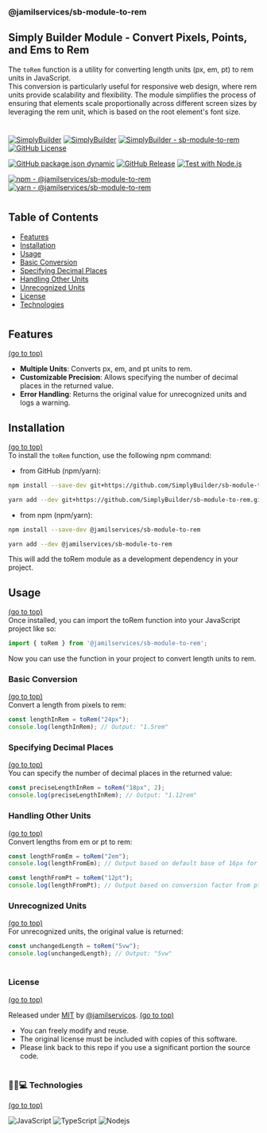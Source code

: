### <span id="sb-module-to-rem">@jamilservices/sb-module-to-rem</span>   
## Simply Builder Module - Convert Pixels, Points, and Ems to Rem
      
The `toRem` function is a utility for converting length units (px, em, pt) to rem units in JavaScript.   
This conversion is particularly useful for responsive web design, where rem units provide scalability and flexibility. The module simplifies the process of ensuring that elements scale proportionally across different screen sizes by leveraging the rem unit, which is based on the root element's font size.     

#
[![SimplyBuilder](https://img.shields.io/badge/Author-Gerv%C3%A1sio_J%C3%BAnior-brightgreen?style=flat-square&color=%23fedcba)](https://github.com/jamilservicos)
[![SimplyBuilder](https://img.shields.io/badge/SimplyBuilder-Module-brightgreen?style=flat-square&label=SimplyBuilder&color=%23fedcba)](https://simplybuilder.github.io)
[![SimplyBuilder - sb-module-to-rem](https://img.shields.io/static/v1?label=SimplyBuilder&message=sb-module-to-rem&color=blue&logo=github)](https://github.com/SimplyBuilder/sb-module-to-rem)
[![GitHub License](https://img.shields.io/github/license/SimplyBuilder/sb-module-to-rem)](https://github.com/SimplyBuilder/sb-module-to-rem/blob/main/LICENSE)

[![GitHub package.json dynamic](https://img.shields.io/github/package-json/version/SimplyBuilder/sb-module-to-rem)](https://github.com/SimplyBuilder/sb-module-to-rem/blob/main/package.json#L4)
[![GitHub Release](https://img.shields.io/github/v/release/SimplyBuilder/sb-module-to-rem)](https://github.com/SimplyBuilder/sb-module-to-rem/releases)
[![Test with Node.js](https://img.shields.io/badge/Node.js->=20_10-blue?logo=node.js&logoColor=white)](https://nodejs.org)

[![npm - @jamilservices/sb-module-to-rem](https://img.shields.io/badge/npm-%40jamilservices%2Fsb--module--to--rem-blue?logo=npm&logoColor=white)](https://www.npmjs.com/package/@jamilservices/sb-module-to-rem)
[![yarn - @jamilservices/sb-module-to-rem](https://img.shields.io/badge/yarn-%40jamilservices%2Fsb--module--to--rem-blue?logo=yarn&logoColor=white)](https://yarnpkg.com/package/@jamilservices/sb-module-to-rem)
#      

## Table of Contents
- [Features](#features)
- [Installation](#installation)
- [Usage](#usage)
- [Basic Conversion](#basic-conversion)
- [Specifying Decimal Places](#specifying-decimal-places)
- [Handling Other Units](#handling-other-units)
- [Unrecognized Units](#unrecognized-units)
- [License](#license)
- [Technologies](#technologies)
#

## <span id="features">Features</span>
[(go to top)](#sb-module-to-rem)
- **Multiple Units**: Converts px, em, and pt units to rem.
- **Customizable Precision**: Allows specifying the number of decimal places in the returned value.
- **Error Handling**: Returns the original value for unrecognized units and logs a warning.

## <span id="installation">Installation</span>
[(go to top)](#sb-module-to-rem)   
To install the `toRem` function, use the following npm command:

- from GitHub (npm/yarn):
~~~bash
npm install --save-dev git+https://github.com/SimplyBuilder/sb-module-to-rem.git
~~~
~~~bash
yarn add --dev git+https://github.com/SimplyBuilder/sb-module-to-rem.git
~~~

- from npm (npm/yarn):
~~~bash
npm install --save-dev @jamilservices/sb-module-to-rem
~~~
~~~bash
yarn add --dev @jamilservices/sb-module-to-rem
~~~

This will add the toRem module as a development dependency in your project.

## <span id="usage">Usage</span>
[(go to top)](#sb-module-to-rem)   
Once installed, you can import the toRem function into your JavaScript project like so:
~~~javascript
import { toRem } from '@jamilservices/sb-module-to-rem';
~~~
Now you can use the function in your project to convert length units to rem.


### <span id="basic-conversion">Basic Conversion</span>
[(go to top)](#sb-module-to-rem)   
Convert a length from pixels to rem:
~~~javascript
const lengthInRem = toRem("24px");
console.log(lengthInRem); // Output: "1.5rem"
~~~

### <span id="specifying-decimal-places">Specifying Decimal Places</span>
[(go to top)](#sb-module-to-rem)   
You can specify the number of decimal places in the returned value:
~~~javascript
const preciseLengthInRem = toRem("18px", 2);
console.log(preciseLengthInRem); // Output: "1.12rem"
~~~

### <span id="handling-other-units">Handling Other Units</span>
[(go to top)](#sb-module-to-rem)   
Convert lengths from em or pt to rem:
~~~javascript
const lengthFromEm = toRem("2em");
console.log(lengthFromEm); // Output based on default base of 16px for 1em

const lengthFromPt = toRem("12pt");
console.log(lengthFromPt); // Output based on conversion factor from pt to px to rem
~~~

### <span id="unrecognized-units">Unrecognized Units</span>
[(go to top)](#sb-module-to-rem)   
For unrecognized units, the original value is returned:
~~~javascript
const unchangedLength = toRem("5vw");
console.log(unchangedLength); // Output: "5vw"
~~~

#
### <span id="license">License</span>
[(go to top)](#sb-module-to-rem)

Released under [MIT](/LICENSE) by [@jamilservicos](https://github.com/jamilservicos).
[(go to top)](#sb-module-to-rem)

* You can freely modify and reuse.
* The original license must be included with copies of this software.
* Please link back to this repo if you use a significant portion the source code.


#
### <span id="technologies">👩‍💻💻 Technologies</span>   
[(go to top)](#sb-module-to-rem)   

![JavaScript](https://img.shields.io/badge/-JavaScript-F7DF1E?style=for-the-badge&logo=javascript&logoColor=black)
![TypeScript](https://img.shields.io/badge/-TypeScript-196cb2?style=for-the-badge&logo=typescript&logoColor=white)
![Nodejs](https://img.shields.io/badge/-Nodejs-339933?style=for-the-badge&logo=node-dot-js&logoColor=white)   

#
